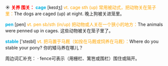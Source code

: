 ☀ <font color="red">**关养 围关：**</font>
<font color="sky blue">**cage**</font> [keɪdӡ] 
<font color="orange">vt. cage sth (up) 常用被动式，把动物关在笼子里：</font>The dogs are caged (up) at night. 晚上狗被关进笼里。

<font color="sky blue">**pen**</font> [pen] 
<font color="orange">vt. pen sb/sth (in/up) 把动物或人关在一个狭小的地方：</font>The animals were penned up in cages. 这些动物被关在笼子里了。

<font color="sky blue">**stable**</font> ['steɪbl] 
<font color="orange">vt. 把马置于马厩（如拴在马厩或饲养在马厩）：</font>Where do you stable your pony? 你的矮马养在哪儿？

周边词汇补充：
· fence可表示（用栅栏、篱笆或围栏）围住或隔开。
